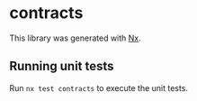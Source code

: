 # contracts

This library was generated with [Nx](https://nx.dev).

## Running unit tests

Run `nx test contracts` to execute the unit tests.
